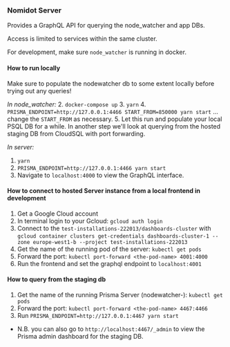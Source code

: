 ### Nomidot Server

Provides a GraphQL API for querying the node_watcher and app DBs.

Access is limited to services within the same cluster.

For development, make sure `node_watcher` is running in docker.

#### How to run locally
Make sure to populate the nodewatcher db to some extent locally before trying out any queries!

*In node_watcher:*
2. `docker-compose up`
3. `yarn`
4. `PRISMA_ENDPOINT=http://127.0.0.1:4466 START_FROM=850000 yarn start` ... change the `START_FROM` as necessary.
5. Let this run and populate your local PSQL DB for a while. In another step we'll look at querying from the hosted staging DB from CloudSQL with port forwarding.

*In server:*
1. `yarn`
2. `PRISMA_ENDPOINT=http://127.0.0.1:4466 yarn start`
3. Navigate to `localhost:4000` to view the GraphQL interface.

#### How to connect to hosted Server instance from a local frontend in development
1. Get a Google Cloud account
2. In terminal login to your Gcloud: `gcloud auth login`
3. Connect to the `test-installations-222013/dashboards-cluster` with `gcloud container clusters get-credentials dashboards-cluster-1 --zone europe-west1-b --project test-installations-222013`
4. Get the name of the running pod of the server: `kubectl get pods`
5. Forward the port: `kubectl port-forward <the-pod-name> 4001:4000`
6. Run the frontend and set the graphql endpoint to `localhost:4001`

#### How to query from the staging db
1. Get the name of the running Prisma Server (nodewatcher-<pod-id>): `kubectl get pods`
2. Forward the port: `kubectl port-forward <the-pod-name> 4467:4466`
3. Run `PRISMA_ENDPOINT=http://127.0.0.1:4467 yarn start`

* N.B. you can also go to `http://localhost:4467/_admin` to view the Prisma admin dashboard for the staging DB.